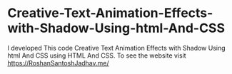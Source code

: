 # Creative-Text-Animation-Effects-with-Shadow-Using-html-And-CSS
I developed This code Creative Text Animation Effects with Shadow Using html And CSS using HTML And CSS. To see the website visit https://RoshanSantoshJadhav.me/
